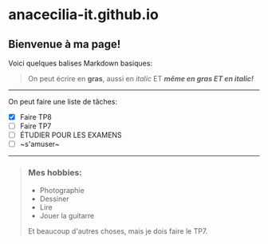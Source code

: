 # anacecilia-it.github.io
## Bienvenue à ma page!
 
Voici quelques balises Markdown basiques:

> On peut écrire en **gras**,
> aussi en *italic*
> ET ***même en gras ET en italic!***
---
On peut faire une liste de tâches:
- [x] Faire TP8
- [ ] Faire TP7
- [ ] ÉTUDIER POUR LES EXAMENS
- [ ] ~s'amuser~
---
> ### Mes hobbies:
> - Photographie
> - Dessiner
> - Lire
> - Jouer la guitarre
>
> Et beaucoup d'autres choses, mais je dois faire le TP7.
